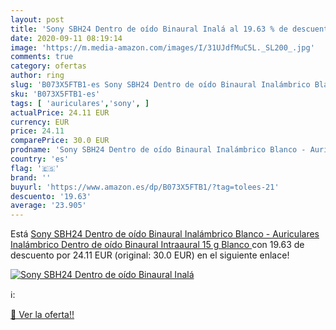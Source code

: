 ```yaml
---
layout: post
title: 'Sony SBH24 Dentro de oído Binaural Inalá al 19.63 % de descuento'
date: 2020-09-11 08:19:14
image: 'https://m.media-amazon.com/images/I/31UJdfMuC5L._SL200_.jpg'
comments: true
category: ofertas
author: ring
slug: 'B073X5FTB1-es Sony SBH24 Dentro de oído Binaural Inalámbrico Blanco -...'
sku: 'B073X5FTB1-es'
tags: [ 'auriculares','sony', ]
actualPrice: 24.11 EUR
currency: EUR
price: 24.11
comparePrice: 30.0 EUR
prodname: 'Sony SBH24 Dentro de oído Binaural Inalámbrico Blanco - Auriculares  Inalámbrico  Dentro de oído  Binaural  Intraaural  15 g  Blanco '
country: 'es'
flag: '🇪🇸'
brand: ''
buyurl: 'https://www.amazon.es/dp/B073X5FTB1/?tag=tolees-21'
descuento: '19.63'
average: '23.905'
---
```


Está [Sony SBH24 Dentro de oído Binaural Inalámbrico Blanco - Auriculares  Inalámbrico  Dentro de oído  Binaural  Intraaural  15 g  Blanco ](https://www.amazon.es/dp/B073X5FTB1/?tag=tolees-21) con 19.63 de descuento por 24.11 EUR (original: 30.0 EUR) en el siguiente enlace!

[![Sony SBH24 Dentro de oído Binaural Inalá](https://m.media-amazon.com/images/I/31UJdfMuC5L._SL200_.jpg)](https://www.amazon.es/dp/B073X5FTB1/?tag=tolees-21)

ℹ️:


[🛒 Ver la oferta!!](https://www.amazon.es/dp/B073X5FTB1/?tag=tolees-21)
